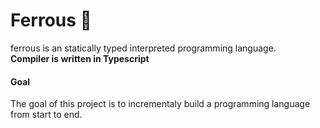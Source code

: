 # Ferrous 🧪
ferrous is an statically typed interpreted programming language.   
**Compiler is written in Typescript**

#### Goal
The goal of this project is to incrementaly build a programming language from start to end.
